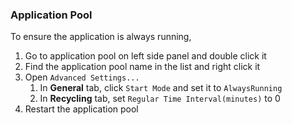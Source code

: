 ### Application Pool


To ensure the application is always running, 
1. Go to application pool on left side panel and double click it
2. Find the application pool name in the list and right click it
3. Open `Advanced Settings...`
	1. In **General** tab, click `Start Mode` and set it to `AlwaysRunning`
	2. In **Recycling** tab, set `Regular Time Interval(minutes)` to 0
4. Restart the application pool
